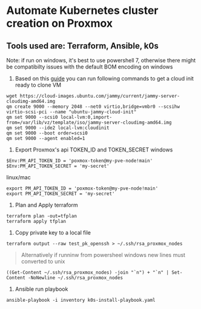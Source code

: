 # Automate Kubernetes cluster creation on Proxmox
## Tools used are: Terraform, Ansible, k0s

Note: if run on windows, it's best to use powershell 7, otherwise there might be compatibilty issues with the default BOM encoding on windows

1. Based on this [guide](https://pve.proxmox.com/wiki/Cloud-Init_Support) you can run following commands to get a cloud init ready to clone VM

```
wget https://cloud-images.ubuntu.com/jammy/current/jammy-server-cloudimg-amd64.img
qm create 9000 --memory 2048 --net0 virtio,bridge=vmbr0 --scsihw virtio-scsi-pci --name "ubuntu-jammy-cloud-init"
qm set 9000 --scsi0 local-lvm:0,import-from=/var/lib/vz/template/iso/jammy-server-cloudimg-amd64.img
qm set 9000 --ide2 local-lvm:cloudinit
qm set 9000 --boot order=scsi0
qm set 9000 --agent enabled=1
```

1. Export Proxmox's api TOKEN_ID and TOKEN_SECRET
windows
```
$Env:PM_API_TOKEN_ID = 'poxmox-token@my-pve-node!main'
$Env:PM_API_TOKEN_SECRET = 'my-secret'
```
linux/mac
```
export PM_API_TOKEN_ID = 'poxmox-token@my-pve-node!main'
export PM_API_TOKEN_SECRET = 'my-secret'
```

1. Plan and Apply terraform
```
terraform plan -out=tfplan
terraform apply tfplan
```

1. Copy private key to a local file
```
terraform output --raw test_pk_openssh > ~/.ssh/rsa_proxmox_nodes
```
> Alternatively if runninw from powersheel windows new lines must converted to unix
```
((Get-Content ~/.ssh/rsa_proxmox_nodes) -join "`n") + "`n" | Set-Content -NoNewline ~/.ssh/rsa_proxmox_nodes
```

1. Ansible run playbook
```
ansible-playbook -i inventory k0s-install-playbook.yaml
```